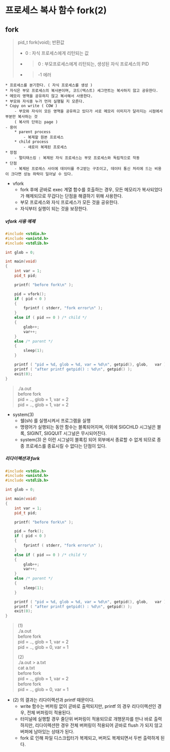 # 프로세스 복사 함수 fork(2)

## fork

> pid_t fork(void);
> 반환값
>	* 0 : 자식 프로세스에게 리턴되는 값
>	* >0 : 부모프로세스에게 리턴되는, 생성된 자식 프로세스의 PID
>	* > -1 에러

	* 프로세스를 분기한다. ( 자식 프로세스를 생성 )
	* 자식은 부모 프로세스의 복사본이며, 코드(텍스트) 세그먼트는 복사하지 않고 공유한다.
	* 메모리 영역을 공유하지 않고 복사해서 사용한다.
	* 부모와 자식중 누가 먼저 실행될 지 모른다.
	* Copy on write ( COW )
		- 부모와 자식이 모든 영역을 공유하고 있다가 서로 메모리 이미지가 달라지는 시점에서 부분만 복사하는 것 
		( 복사의 단위는 page )
	- 용어
		* parent process
			- 복제할 원본 프로세스
		* child process
			- 새로이 복제된 프로세스
	* 장점
		- 멀티태스킹 : 복제된 자식 프로세스는 부모 프로세스와 독립적으로 작동
	* 단점
		- 복제된 프로레스 사이에 데이터를 주고받는 구조이고, 데이터 통신 처리에 드는 비용이 크다면 성능 하락이 일어날 수 있다.

* vfork
	* fork 후에 곧바로 exec 계열 함수를 호출하는 경우, 모든 메모리가 복사되었다가 해제되므로 무겁다는 단점을 해결하기 위해 사용한다.
	* 부모 프로세스와 자식 프로세스가 모든 것을 공유한다.
	* 자식부터 실행이 되는 것을 보장한다.


##### vfork 사용 예제
```c++
#include <stdio.h>                                                
#include <unistd.h>
#include <stdlib.h>

int glob = 0;

int main(void)
{
	int var = 1;
	pid_t pid;

	printf( "before fork\n" );

	pid = vfork();
	if ( pid < 0 )
	{
		fprintf ( stderr, "fork error\n" );
	}
	else if ( pid == 0 ) /* child */
	{
		glob++;
		var++;
	}
	else /* parent */
	{
		sleep(1);
	}

	printf ( "pid = %d, glob = %d, var = %d\n", getpid(), glob,   var );
	printf ( "after printf getpid() : %d\n", getpid() );
	exit(0);
}

```  
> ./a.out  
> before fork  
> pid = .., glob = 1, var = 2  
> pid = .., glob = 1, var = 2  
  

* system(3)
	- 쉘(sh) 를 실행시켜서 프로그램을 실행
	- 명령어가 실행되는 동안 함수는 블록되어지며, 이외에 SIGCHLD 시그널은 블록, SIGINT, SIGQUIT 시그널은 무시되어진다.
	- system(3) 은 이런 시그널이 블록킹 되어 외부에서 종료할 수 없게 되므로 종종 프로세스를 종료시킬 수 없다는 단점이 있다.



##### 리다이렉션과 fork
```c++
#include <stdio.h>                                                
#include <unistd.h>
#include <stdlib.h>

int glob = 0;

int main(void)
{
	int var = 1;
	pid_t pid;

	printf( "before fork\n" );

	pid = fork();
	if ( pid < 0 )
	{
		fprintf ( stderr, "fork error\n" );
	}
	else if ( pid == 0 ) /* child */
	{
		glob++;
		var++;
	}
	else /* parent */
	{
		sleep(1);
	}

	printf ( "pid = %d, glob = %d, var = %d\n", getpid(), glob,   var );
	printf ( "after printf getpid() : %d\n", getpid() );
	exit(0);
}

```
> (1)  
> ./a.out  
> before fork  
> pid = .., glob = 1, var = 2  
> pid = .., glob = 0, var = 1  
>  
> (2)  
> ./a.out > a.txt  
> cat a.txt  
> before fork  
> pid = .., glob = 1, var = 2  
> before fork  
> pid = .., glob = 0, var = 1  


* (2) 의 결과는 리다이렉션과 printf 때문이다.
	* write 함수는 버퍼링 없이 곧바로 출력되지만, printf 의 경우 리다이렉션인 경우, 전체 버퍼링이 적용된다.
	* 터미널에 실행할 경우 줄단위 버퍼링이 적용되므로 개행문자를 만나 바로 출력하지만,
	리다이렉션한 경우 전체 버퍼링이 적용되어 곧바로 flush 가 되지 않고 버퍼에 남아있는 상태가 된다.
	* fork 로 인해 파일 디스크립터가 복제되고, 버퍼도 복제되면서
	두번 출력하게 된다.
#
